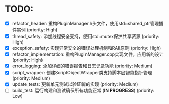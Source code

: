 # TODO:

- [x] refactor_header: 重构PluginManager.h头文件，使用std::shared_ptr管理插件实例 (priority: High)
- [x] thread_safety: 添加线程安全支持，使用std::mutex保护共享资源 (priority: High)
- [x] exception_safety: 实现异常安全的错误处理机制和RAII原则 (priority: High)
- [x] refactor_implementation: 重构PluginManager.cpp实现文件，应用新的设计 (priority: High)
- [x] error_logging: 添加详细的错误报告和日志记录功能 (priority: Medium)
- [x] script_wrapper: 创建ScriptObjectWrapper类支持脚本层智能指针管理 (priority: Medium)
- [x] update_tests: 更新单元测试以验证新的实现 (priority: Medium)
- [ ] build_test: 运行构建和测试确保所有功能正常 (**IN PROGRESS**) (priority: Low)
